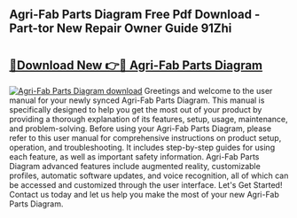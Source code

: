 ## Agri-Fab Parts Diagram Free Pdf Download - Part-tor New Repair Owner Guide 91Zhi

# <h2><a href="http://dfkj90k.blite.top/?on=Agri-Fab+Parts+Diagram">🔗Download New 👉🔴 Agri-Fab Parts Diagram</a></h2>

[![Agri-Fab Parts Diagram download](https://i.imgur.com/lujVjoI.png)](http://dfkj90k.blite.top/?on=Agri-Fab+Parts+Diagram)
Greetings and welcome to the user manual for your newly synced Agri-Fab Parts Diagram. This manual is specifically designed to help you get the most out of your product by providing a thorough explanation of its features, setup, usage, maintenance, and problem-solving. Before using your Agri-Fab Parts Diagram, please refer to this user manual for comprehensive instructions on product setup, operation, and troubleshooting. It includes step-by-step guides for using each feature, as well as important safety information. Agri-Fab Parts Diagram advanced features include augmented reality, customizable profiles, automatic software updates, and voice recognition, all of which can be accessed and customized through the user interface. Let's Get Started! Contact us today and let us help you make the most of your new Agri-Fab Parts Diagram.
